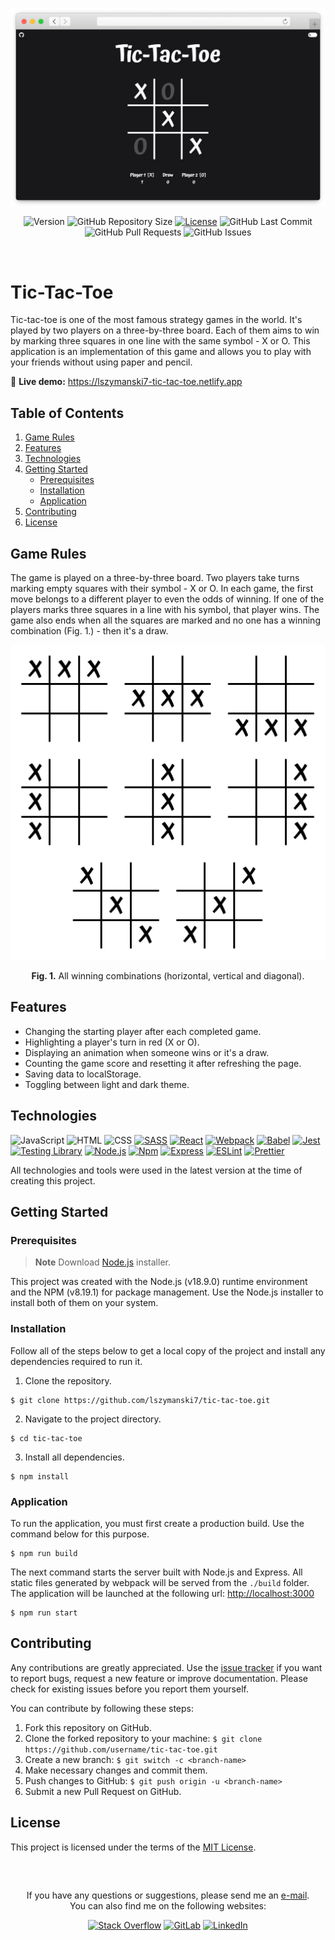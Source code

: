 <!-- APPLICATION PREVIEW -->
<div align="center">
  
  ![Tic-Tac-Toe Header](./docs/application.png)
  
</div>

<!-- SHIELDS -->
<div align="center">
  
  ![Version](https://img.shields.io/badge/1.0.0-blue?label=Version&labelColor=555555)
  ![GitHub Repository Size](https://img.shields.io/github/repo-size/lszymanski7/tic-tac-toe?label=Size&labelColor=555555)
  [![License](https://img.shields.io/badge/License-MIT-yellow.svg?label=License&labelColor=555555)](https://github.com/lszymanski7/tic-tac-toe/blob/main/LICENSE.md)
  ![GitHub Last Commit](https://img.shields.io/github/last-commit/lszymanski7/tic-tac-toe?label=Last%20Commit&labelColor=555555)
  ![GitHub Pull Requests](https://img.shields.io/github/issues-pr/lszymanski7/tic-tac-toe?label=Pull%20Requests&labelColor=555555)
  ![GitHub Issues](https://img.shields.io/github/issues/lszymanski7/tic-tac-toe?label=Issues&labelColor=555555)
  
</div>

<br/>

<!-- TIC-TAC-TOE -->
# Tic-Tac-Toe
Tic-tac-toe is one of the most famous strategy games in the world. It's played by two players on a three-by-three board. Each of them aims to win by marking three squares in one line with the same symbol - X or O. This application is an implementation of this game and allows you to play with your friends without using paper and pencil.

🚀 **Live demo:** <a href="https://lszymanski7-tic-tac-toe.netlify.app">https://lszymanski7-tic-tac-toe.netlify.app</a>

<!-- TABLE OF CONTENTS -->
## Table of Contents
1. [Game Rules](#game-rules)
2. [Features](#features)
3. [Technologies](#technologies)
4. [Getting Started](#getting-started)
    - [Prerequisites](#prerequisites)
    - [Installation](#installation)
    - [Application](#application)
5. [Contributing](#contributing)
6. [License](#license)

<!-- GAME RULES -->
## Game Rules
The game is played on a three-by-three board. Two players take turns marking empty squares with their symbol - X or O. In each game, the first move belongs to a different player to even the odds of winning. If one of the players marks three squares in a line with his symbol, that player wins. The game also ends when all the squares are marked and no one has a winning combination (Fig. 1.) - then it's a draw.

<div align="center">

  ![Winning Combinations](./docs/winning-combinations.png)

  **Fig. 1.** All winning combinations (horizontal, vertical and diagonal).

</div>

<!-- FEATURES -->
## Features
- Changing the starting player after each completed game.
- Highlighting a player's turn in red (X or O).
- Displaying an animation when someone wins or it's a draw.
- Counting the game score and resetting it after refreshing the page.
- Saving data to localStorage.
- Toggling between light and dark theme.

<!-- TECHNOLOGIES -->
## Technologies
![JavaScript](https://img.shields.io/badge/JavaScript-555555?style=flat&logo=javascript&logoColor=F7DF1E)
![HTML](https://img.shields.io/badge/HTML-555555?style=flat&logo=html5&logoColor=E34F26)
![CSS](https://img.shields.io/badge/CSS-555555?style=flat&logo=css3&logoColor=1572B6)
[![SASS](https://img.shields.io/badge/SASS%20|%20v1.66.1-555555?style=flat&logo=SASS&logoColor=CC6699)](https://sass-lang.com)
[![React](https://img.shields.io/badge/React%20|%20v18.2.0-555555?style=flat&logo=react&logoColor=61DAFB)](https://reactjs.org)
[![Webpack](https://img.shields.io/badge/Webpack%20|%20v5.88.2-555555?style=flat&logo=webpack&logoColor=8DD6F9)](https://webpack.js.org)
[![Babel](https://img.shields.io/badge/Babel-555555?style=flat&logo=babel&logoColor=F9DC3E)](https://babeljs.io)
[![Jest](https://img.shields.io/badge/Jest%20|%20v29.6.2-555555?style=flat&logo=jest&logoColor=C21325)](https://jestjs.io)
[![Testing Library](https://img.shields.io/badge/Testing%20Library%20|%20v9.3.1-555555?style=flat&logo=testinglibrary&logoColor=E33332)](https://testing-library.com)
[![Node.js](https://img.shields.io/badge/Node.js%20|%20v18.9.0-555555?style=flat&logo=node.js&logoColor=339933)](https://nodejs.org/en)
[![Npm](https://img.shields.io/badge/Npm%20|%20v8.19.1-555555?style=flat&logo=npm&logoColor=CB3837)](https://npmjs.com)
[![Express](https://img.shields.io/badge/Express%20%7C%20v4.18.2-555555?style=flat&logo=express&logoColor=FFFFFF)](https://expressjs.com)
[![ESLint](https://img.shields.io/badge/ESLint%20%7C%20v8.47.0-555555?style=flat&logo=eslint&logoColor=4B32C3)](https://eslint.org)
[![Prettier](https://img.shields.io/badge/Prettier%20%7C%20v3.0.2-555555?style=flat&logo=prettier&logoColor=F7B93E)](https://prettier.io)

All technologies and tools were used in the latest version at the time of creating this project.

<!-- Getting Started -->
## Getting Started

<!-- Prerequisites -->
### Prerequisites
> **Note** Download [Node.js](https://nodejs.org/en/download) installer.

This project was created with the Node.js (v18.9.0) runtime environment and the NPM (v8.19.1) for package management. Use the Node.js installer to install both of them on your system.

<!-- Installation -->
### Installation
Follow all of the steps below to get a local copy of the project and install any dependencies required to run it.

1. Clone the repository.

```
$ git clone https://github.com/lszymanski7/tic-tac-toe.git
```

2. Navigate to the project directory.

```
$ cd tic-tac-toe
```

3. Install all dependencies.

```
$ npm install
```

<!-- APPLICATION -->
### Application
To run the application, you must first create a production build. Use the command below for this purpose.

```
$ npm run build
```

The next command starts the server built with Node.js and Express. All static files generated by webpack will be served from the `./build` folder. The application will be launched at the following url: [http://localhost:3000](http://localhost:3000)

```
$ npm run start
```

<!-- CONTRIBUTING -->
## Contributing
Any contributions are greatly appreciated. Use the [issue tracker](https://github.com/lszymanski7/tic-tac-toe/issues) if you want to report bugs, request a new feature or improve documentation. Please check for existing issues before you report them yourself.

You can contribute by following these steps:
1. Fork this repository on GitHub.
2. Clone the forked repository to your machine: `$ git clone https://github.com/username/tic-tac-toe.git`
3. Create a new branch: `$ git switch -c <branch-name>`
4. Make necessary changes and commit them.
5. Push changes to GitHub: `$ git push origin -u <branch-name>`
6. Submit a new Pull Request on GitHub.

<!-- LICENSE -->
## License
This project is licensed under the terms of the [MIT License](https://github.com/lszymanski7/tic-tac-toe/blob/main/LICENSE.md).

<br/>

<!-- LINKS -->
##
<div align="center">
  <p>If you have any questions or suggestions, please send me an <a href="mailto:lszymanski.info@gmail.com?subject=GitHub - Your subject here...">e-mail</a>. <br/> You can also find me on the following websites:</p>
  
  [![Stack Overflow](https://img.shields.io/badge/Stack%20Overflow-F58025?style=flat&logo=stackoverflow&logoColor=white)](https://stackoverflow.com/users/18706083)
  [![GitLab](https://img.shields.io/badge/GitLab-555555?style=flat&logo=gitlab)](https://gitlab.com/lszymanski7)
  [![LinkedIn](https://img.shields.io/badge/LinkedIn-0A66C2?style=flat&logo=linkedin)](https://linkedin.com/in/lszymanski7)
</div>

